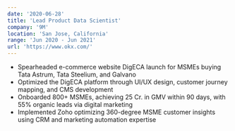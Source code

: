 ```yaml
---
date: '2020-06-28'
title: 'Lead Product Data Scientist'
company: '9M'
location: 'San Jose, California'
range: 'Jun 2020 - Jun 2021'
url: 'https://www.okx.com/'
---
```


- Spearheaded e-commerce website DigECA launch for MSMEs buying Tata Astrum, Tata Steelium, and Galvano
- Optimized the DigECA platform through UI/UX design, customer journey mapping, and CMS development
- Onboarded 800+ MSMEs, achieving 25 Cr. in GMV within 90 days, with 55% organic leads via digital marketing
- Implemented Zoho optimizing 360-degree MSME customer insights using CRM and marketing automation expertise
